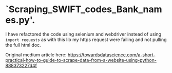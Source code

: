 # `Scraping_SWIFT_codes_Bank_names.py'.

I have refactored the code using selenium and webdriver instead of using `import requests` as with this lib my https request were failing and not pulling the full html doc. 

Original medium article here: https://towardsdatascience.com/a-short-practical-how-to-guide-to-scrape-data-from-a-website-using-python-888373227d4f
